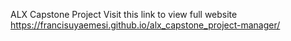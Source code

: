 ALX Capstone Project
Visit this link to view full website https://francisuyaemesi.github.io/alx_capstone_project-manager/
